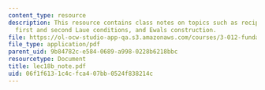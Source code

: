 ```yaml
---
content_type: resource
description: This resource contains class notes on topics such as reciprocal lattice,
  first and second Laue conditions, and Ewals construction.
file: https://ol-ocw-studio-app-qa.s3.amazonaws.com/courses/3-012-fundamentals-of-materials-science-fall-2005/06f1f6131c4cfca407bb0524f838214c_lec18b_note.pdf
file_type: application/pdf
parent_uid: 9b84782c-e584-0689-a998-0228b6218bbc
resourcetype: Document
title: lec18b_note.pdf
uid: 06f1f613-1c4c-fca4-07bb-0524f838214c
---
```

